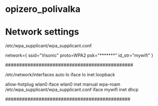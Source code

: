 # opizero_polivalka

# Network settings
/etc/wpa_supplicant/wpa_supplicant.conf

network={
   ssid="Visonic"
   proto=WPA2
   psk="*******"
   id_str="mywifi"
}

##############################################

/etc/network/interfaces
auto lo
iface lo inet loopback

allow-hotplug wlan0
iface wlan0 inet manual
wpa-roam /etc/wpa_supplicant/wpa_supplicant.conf
iface mywifi inet dhcp

#############################################


